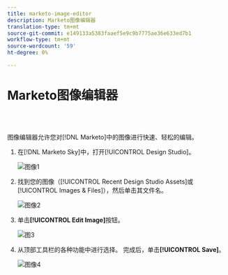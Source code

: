 ```yaml
---
title: marketo-image-editor
description: Marketo图像编辑器
translation-type: tm+mt
source-git-commit: e149133a5383faaef5e9c9b7775ae36e633ed7b1
workflow-type: tm+mt
source-wordcount: '59'
ht-degree: 0%

---
```



# Marketo图像编辑器

<br> 

图像编辑器允许您对[!DNL Marketo]中的图像进行快速、轻松的编辑。

1. 在[!DNL Marketo Sky]中，打开[!UICONTROL Design Studio]。

   ![图像1](/help/sky/assets/design-studio/marketo-image-editor/marketo-image-editor-1.png)

1. 找到您的图像（[!UICONTROL Recent Design Studio Assets]或[!UICONTROL Images & Files]），然后单击其文件名。

   ![图像2](/help/sky/assets/design-studio/marketo-image-editor/marketo-image-editor-2.png)

1. 单击&#x200B;**[!UICONTROL Edit Image]**&#x200B;按钮。

   ![图3](/help/sky/assets/design-studio/marketo-image-editor/marketo-image-editor-3.png)

1. 从顶部工具栏的各种功能中进行选择。 完成后，单击&#x200B;**[!UICONTROL Save]**。

   ![图像4](/help/sky/assets/design-studio/marketo-image-editor/marketo-image-editor-4.png)